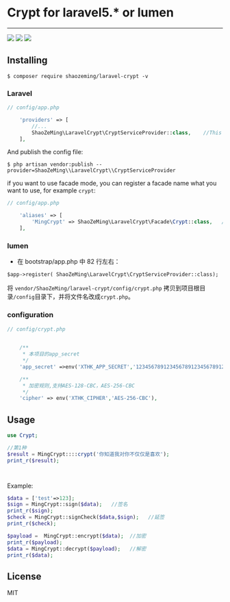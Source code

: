 # Crypt  for laravel5.*  or  lumen

---
[![](https://travis-ci.org/ShaoZeMing/laravel-crypt.svg?branch=master)](https://travis-ci.org/ShaoZeMing/laravel-crypt) 
[![](https://img.shields.io/packagist/v/ShaoZeMing/laravel-crypt.svg)](https://packagist.org/packages/shaozeming/laravel-crypt) 
[![](https://img.shields.io/packagist/dt/ShaoZeMing/laravel-crypt.svg)](https://packagist.org/packages/shaozeming/laravel-crypt)

## Installing

```shell
$ composer require shaozeming/laravel-crypt -v
```
### Laravel



```php
// config/app.php

    'providers' => [
        //...
        ShaoZeMing\LaravelCrypt\CryptServiceProvider::class,    //This is default in laravel 5.5
    ],
```

And publish the config file: 

```shell
$ php artisan vendor:publish --provider=ShaoZeMing\\LaravelCrypt\\CryptServiceProvider
```

if you want to use facade mode, you can register a facade name what you want to use, for example `crypt`: 

```php
// config/app.php

    'aliases' => [
        'MingCrypt' => ShaoZeMing\LaravelCrypt\Facade\Crypt::class,   //This is default in laravel 5.5
    ],
```

### lumen

- 在 bootstrap/app.php 中 82 行左右：
```
$app->register( ShaoZeMing\LaravelCrypt\CryptServiceProvider::class);
```
将 `vendor/ShaoZeMing/laravel-crypt/config/crypt.php` 拷贝到项目根目录`/config`目录下，并将文件名改成`crypt.php`。

### configuration 

```php
// config/crypt.php

    
    /**
     * 本项目的app_secret
     */
    'app_secret' =>env('XTHK_APP_SECRET','12345678912345678912345678912312'),

    /**
     * 加密规则,支持AES-128-CBC，AES-256-CBC
     */
    'cipher' => env('XTHK_CIPHER','AES-256-CBC'),


```


## Usage


```php
use Crypt;

//第1种
$result = MingCrypt::::crypt('你知道我对你不仅仅是喜欢');
print_r($result);




```


Example:

```php
$data = ['test'=>123];
$sign = MingCrypt::sign($data);   //签名
print_r($sign);
$check = MingCrypt::signCheck($data,$sign);   //延签
print_r($check);

$payload =  MingCrypt::encrypt($data);  //加密
print_r($payload);
$data = MingCrypt::decrypt($payload);   //解密
print_r($data);

```

## License

MIT

